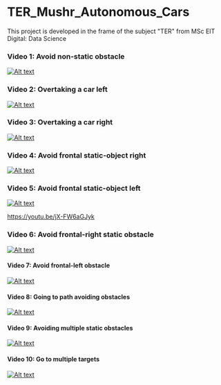 # TER_Mushr_Autonomous_Cars
This project is developed in the frame of the subject "TER" from MSc EIT Digital: Data Science




### Video 1: Avoid non-static obstacle
[//]: <> (https://youtu.be/CVhjEhTd9rs)
[![Alt text](https://img.youtube.com/vi/CVhjEhTd9rs/0.jpg)](https://www.youtube.com/watch?v==CVhjEhTd9rs)

### Video 2: Overtaking a car left
[//]: <> (https://youtu.be/jGbz94Sc4rU)
[![Alt text](https://img.youtube.com/vi/jGbz94Sc4rU/0.jpg)](https://www.youtube.com/watch?v==jGbz94Sc4rU)

### Video 3: Overtaking a car right
[//]: <> (https://youtu.be/M_KMWuO_KCM)
[![Alt text](https://img.youtube.com/vi/M_KMWuO_KCM/0.jpg)](https://www.youtube.com/watch?v==M_KMWuO_KCM)

### Video 4: Avoid frontal static-object right
[//]: <> (https://youtu.be/1GzxnTykZo4)
[![Alt text](https://img.youtube.com/vi/1GzxnTykZo4/0.jpg)](https://www.youtube.com/watch?v==1GzxnTykZo4)

### Video 5: Avoid frontal static-object left
[//]: <> (https://youtu.be/2Rhm51QhhcE)
[![Alt text](https://img.youtube.com/vi/2Rhm51QhhcE/0.jpg)](https://www.youtube.com/watch?v==2Rhm51QhhcE)

https://youtu.be/jX-FW6aGJyk
### Video 6: Avoid frontal-right static obstacle
[//]: <> (https://youtu.be/jX-FW6aGJyk)
[![Alt text](https://img.youtube.com/vi/jX-FW6aGJyk/0.jpg)](https://www.youtube.com/watch?v==jX-FW6aGJyk)

#### Video 7: Avoid frontal-left obstacle
[//]: <> (https://youtu.be/Qtsw6otmA4E)
[![Alt text](https://img.youtube.com/vi/Qtsw6otmA4E/0.jpg)](https://www.youtube.com/watch?v==Qtsw6otmA4E)

#### Video 8: Going to path avoiding obstacles
[//]: <> (https://youtu.be/GHSXxeQpq0w)
[![Alt text](https://img.youtube.com/vi/GHSXxeQpq0w/0.jpg)](https://www.youtube.com/watch?v==GHSXxeQpq0w)

#### Video 9: Avoiding multiple static obstacles
[//]: <> (https://youtu.be/https://youtu.be/54DrXzud6fI)
[![Alt text](https://img.youtube.com/vi/54DrXzud6fI/0.jpg)](https://www.youtube.com/watch?v==54DrXzud6fI)

#### Video 10: Go to multiple targets
[//]: <> (https://youtu.be/hwn7dAeDoxQ)
[![Alt text](https://img.youtube.com/vi/hwn7dAeDoxQ/0.jpg)](https://www.youtube.com/watch?v==hwn7dAeDoxQ)




